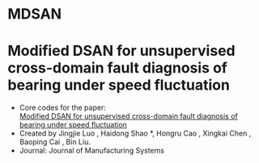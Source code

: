 # MDSAN
# Modified DSAN for unsupervised cross-domain fault diagnosis of bearing under speed fluctuation
* Core codes for the paper:
<br> [Modified DSAN for unsupervised cross-domain fault diagnosis of bearing under speed fluctuation]([https://www.sciencedirect.com/science/article/pii/S0957417423018407](https://www.sciencedirect.com/science/article/pii/S0278612522001455?dgcid=coauthor))
* Created by Jingjie Luo , Haidong Shao *, Hongru Cao , Xingkai Chen , Baoping Cai , Bin Liu.
* Journal: Journal of Manufacturing Systems
